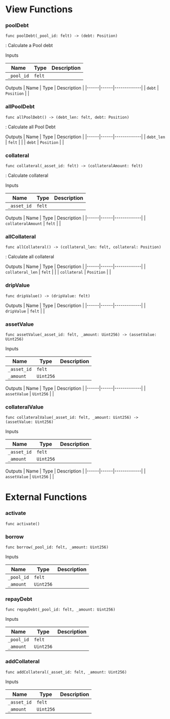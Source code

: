 # View Functions

### poolDebt

`func poolDebt(_pool_id: felt) -> (debt: Position)`

: Calculate a Pool debt


Inputs

| Name | Type | Description |
|------|------|-------------|
| `_pool_id` | `felt` |    |

Outputs
| Name | Type | Description |
|------|------|-------------|
| `debt` | `Position` |    |

### allPoolDebt

`func allPoolDebt() -> (debt_len: felt, debt: Position)`

: Calculate all Pool Debt


Outputs
| Name | Type | Description |
|------|------|-------------|
| `debt_len` | `felt` |    |
| `debt` | `Position` |    |

### collateral

`func collateral(_asset_id: felt) -> (collateralAmount: felt)`

: Calculate collateral


Inputs

| Name | Type | Description |
|------|------|-------------|
| `_asset_id` | `felt` |    |

Outputs
| Name | Type | Description |
|------|------|-------------|
| `collateralAmount` | `felt` |    |

### allCollateral

`func allCollateral() -> (collateral_len: felt, collateral: Position)`

: Calculate all collateral


Outputs
| Name | Type | Description |
|------|------|-------------|
| `collateral_len` | `felt` |  |
| `collateral` | `Position` |  |

### dripValue

`func dripValue() -> (dripValue: felt)`


Outputs
| Name | Type | Description |
|------|------|-------------|
| `dripValue` | `felt` |  |

### assetValue

`func assetValue(_asset_id: felt, _amount: Uint256) -> (assetValue: Uint256)`


Inputs

| Name | Type | Description |
|------|------|-------------|
| `_asset_id` | `felt` |  |
| `_amount` | `Uint256` |  |

Outputs
| Name | Type | Description |
|------|------|-------------|
| `assetValue` | `Uint256` |  |

### collateralValue

`func collateralValue(_asset_id: felt, _amount: Uint256) -> (assetValue: Uint256)`


Inputs

| Name | Type | Description |
|------|------|-------------|
| `_asset_id` | `felt` |  |
| `_amount` | `Uint256` |  |

Outputs
| Name | Type | Description |
|------|------|-------------|
| `assetValue` | `Uint256` |  |

# External Functions

### activate

`func activate()`


### borrow

`func borrow(_pool_id: felt, _amount: Uint256)`


Inputs

| Name | Type | Description |
|------|------|-------------|
| `_pool_id` | `felt` |  |
| `_amount` | `Uint256` |  |

### repayDebt

`func repayDebt(_pool_id: felt, _amount: Uint256)`


Inputs

| Name | Type | Description |
|------|------|-------------|
| `_pool_id` | `felt` |  |
| `_amount` | `Uint256` |  |

### addCollateral

`func addCollateral(_asset_id: felt, _amount: Uint256)`


Inputs

| Name | Type | Description |
|------|------|-------------|
| `_asset_id` | `felt` |  |
| `_amount` | `Uint256` |  |

